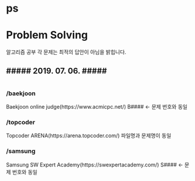 # ps
<html>
<h1>Problem Solving</h1>

알고리즘 공부
각 문제는 최적의 답안이 아님을 밝힙니다. 

<h2>##### 2019. 07. 06. #####<h1>

<h3>/baekjoon</h3>
Baekjoon online judge(https://www.acmicpc.net/)
B#### <- 문제 번호와 동일

<h3>/topcoder</h3>
Topcoder ARENA(https://arena.topcoder.com/)
파일명과 문제명이 동일

<h3>/samsung</h3>
Samsung SW Expert Academy(https://swexpertacademy.com/)
S#### <- 문제 번호와 동일
</html>